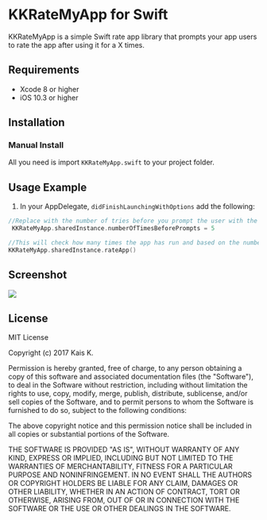 # KKRateMyApp for Swift
KKRateMyApp is a simple Swift rate app library that prompts your app users to rate the app after using it for a X times. 

## Requirements
* Xcode 8 or higher
* iOS 10.3 or higher

## Installation
### Manual Install
All you need is import `KKRateMyApp.swift` to your project folder.

## Usage Example
1. In your AppDelegate, `didFinishLaunchingWithOptions` add the following:

```swift
//Replace with the number of tries before you prompt the user with the rating alert. (default is 5)
 KKRateMyApp.sharedInstance.numberOfTimesBeforePrompts = 5

//This will check how many times the app has run and based on the number you provided earlier it will display the rating alert view. 
KKRateMyApp.sharedInstance.rateApp()
```

## Screenshot

![](https://github.com/kaiusee/RateMyApp/blob/master/KKRateMyApp.png)


## License
MIT License

Copyright (c) 2017 Kais K.

Permission is hereby granted, free of charge, to any person obtaining a copy
of this software and associated documentation files (the "Software"), to deal
in the Software without restriction, including without limitation the rights
to use, copy, modify, merge, publish, distribute, sublicense, and/or sell
copies of the Software, and to permit persons to whom the Software is
furnished to do so, subject to the following conditions:

The above copyright notice and this permission notice shall be included in all
copies or substantial portions of the Software.

THE SOFTWARE IS PROVIDED "AS IS", WITHOUT WARRANTY OF ANY KIND, EXPRESS OR
IMPLIED, INCLUDING BUT NOT LIMITED TO THE WARRANTIES OF MERCHANTABILITY,
FITNESS FOR A PARTICULAR PURPOSE AND NONINFRINGEMENT. IN NO EVENT SHALL THE
AUTHORS OR COPYRIGHT HOLDERS BE LIABLE FOR ANY CLAIM, DAMAGES OR OTHER
LIABILITY, WHETHER IN AN ACTION OF CONTRACT, TORT OR OTHERWISE, ARISING FROM,
OUT OF OR IN CONNECTION WITH THE SOFTWARE OR THE USE OR OTHER DEALINGS IN THE
SOFTWARE.
